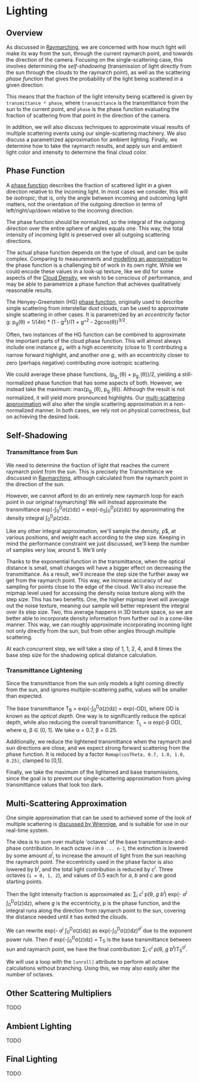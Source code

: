 # Lighting

## Overview

As discussed in [Raymarching](Raymarching.md),
we are concerned with how much light will make its way from the sun,
through the current raymarch point, and towards the direction of the camera.
Focusing on the single-scattering case, this involves determining the
_self-shadowing_ (transmission of light directly from the sun through the
clouds to the raymarch point), as well as the scattering _phase function_
that gives the probability of the light being scattered in a given direction.

This means that the fraction of the light intensity being scattered is given by
`transmittance * phase`, where `transmittance` is the transmittance from the
sun to the current point, and `phase` is the phase function evaluating the
fraction of scattering from that point in the direction of the camera.

In addition, we will also discuss techniques to approximate visual results of
multiple scattering events using our single-scattering machinery.
We also discuss a parametrized approximation for ambient lighting.
Finally, we determine how to take the raymarch results, and apply sun and ambient
light color and intensity to determine the final cloud color.

## Phase Function

A [phase function](http://glossary.ametsoc.org/wiki/Phase_function)
describes the fraction of scattered light in a given direction relative to
the incoming light. In most cases we consider, this will be _isotropic_; that is,
only the angle between incoming and outcoming light matters, not the orientation
of the outgoing direction in terms of left/right/up/down relative to the incoming
direction.

The phase function should be normalized, so the integral of the outgoing direction
over the entire sphere of angles equals one. This way, the total intensity of
incoming light is preserved over all outgoing scattering directions.

The actual phase function depends on the type of cloud, and can be quite complex.
Comparing to measurements and
[modelling an approximation](http://www-evasion.imag.fr/Publications/2006/BNL06/)
to the phase function is a challenging bit of work in its own right.
While we could encode these values in a look-up texture, like we did for some
aspects of the [Cloud Density](../CloudDensity/CloudDensity.md), we wish to be
conscious of performance, and may be able to parametrize a phase function that
achieves qualitatively reasonable results.

The Henyey-Greenstein (HG) [phase function](https://omlc.org/classroom/ece532/class3/hg.html),
originally used to describe single scattering from interstellar dust clouds,
can be used to approximate single scattering in other cases. It is parametrized
by an _eccentricity_ factor g:
p<sub>g</sub>(&theta;) = 1/(4&pi;) * (1 - g<sup>2</sup>)/(1 + g^<sup>2</sup> - 2gcos(&theta;))<sup>3/2</sup>.

Often, two instances of the HG function can be combined to approximate the important
parts of the cloud phase function. This will almost always include one instance
_g<sub>+</sub>_ with a high eccentricity (close to 1) contributing a narrow forward highlight,
and another one _g<sub>-</sub>_ with an eccentricity closer to zero (perhaps negative)
contributing more isotropic scattering.

We could average these phase functions,
(p<sub>g<sub>+</sub></sub>(&theta;) + p<sub>g<sub>-</sub></sub>(&theta;))/2,
yielding a still-normalized phase function that has some aspects of both.
However, we instead take the maximum:
max(p<sub>g<sub>+</sub></sub>(&theta;), p<sub>g<sub>-</sub></sub>(&theta;)).
Although the result is not normalized, it will yield more pronounced highlights.
Our [multi-scattering approximation](#multi-scattering-approximation) will also
alter the single scattering approximation in a non-normalized manner. In both
cases, we rely not on physical correctness, but on achieving the desired look.

## Self-Shadowing

### Transmittance from Sun

We need to determine the fraction of light that reaches the current raymarch
point from the sun. This is precisely the Transmittance we discussed in
[Raymarching](Raymarching.md), although calculated from the raymarch point
in the direction of the sun.

However, we cannot afford to do an entirely new raymarch loop for each
point in our original raymarching! We will instead approximate the transmittance
exp(-&int;<sub>0</sub><sup>D</sup>&sigma;(z)dz) =
exp(-&sigma;<sub>S</sub>&int;<sub>0</sub><sup>D</sup>&rho;(z)dz)
by approximating the density integral &int;<sub>0</sub><sup>D</sup>&rho;(z)dz.

Like any other integral approximation, we'll sample the density, &rho;$, at
various positions, and weight each according to the step size. Keeping in mind
the performance constraint we just discussed, we'll keep the number of samples
very low, around 5. We'll only

Thanks to the exponential function in the transmittance, when the optical
distance is small, small changes will have a bigger effect on decreasing the
transmittance.
As a result, we'll increase the step size the further away we get from the
raymarch point. This way, we increase accuracy of our sampling for points close
to the edge of the cloud. We'll also increase the mipmap level used for
accessing the density noise texture along with the step size. This has two
benefits. One, the higher mipmap level will average out the noise texture,
meaning our sample will better represent the integral over its step size. Two,
this average happens in 3D texture space, so we are better able to incorporate
density information from further out in a cone-like manner. This way, we can
roughly approximate incorporating incoming light not only directly from the sun,
but from other angles through multiple scattering.

At each concurrent step, we will take a step of 1, 1, 2, 4, and 8 times the
base step size for the shadowing optical distance calculation.

### Transmittance Lightening

Since the transmittance from the sun only models a light coming directly from
the sun, and ignores multiple-scattering paths, values will be smaller than expected.

The base transmittance T<sub>B</sub> = exp(-&int;<sub>0</sub><sup>D</sup>&sigma;(z)dz)
= exp(-OD), where OD is known as the _optical depth_.
One way is to significantly reduce the optical depth, while also reducing the
overall transmittance:
T<sub>L</sub> = &alpha; exp(-&beta; OD), where &alpha;, &beta; &in; (0, 1].
We take &alpha; = 0.7, &beta; = 0.25.

Additionally, we reduce the lightened transmittance when the raymarch and sun
directions are close, and we expect strong forward scattering from the phase
function.
It is reduced by a factor `Remap(cosTheta, 0.7, 1.0, 1.0, 0.25)`, clamped to [0,1].

Finally, we take the maximum of the lightened and base transmissions, since the
goal is to prevent our single-scattering approximation from giving transmittance
values that look too dark.

## Multi-Scattering Approximation

One simple approximation that can be used to achieved some of the look of
multiple scattering is [discussed by Wrennige](http://magnuswrenninge.com/publications/attachment/wrenninge-ozthegreatandvolumetric),
and is suitable for use in our real-time system.

The idea is to sum over multiple 'octaves' of the base
transmittance-and-phase contribution. In each octave _i_ in `0 ... n-1`,
the extinction is lowered by some amount _a_<sup>_i_</sup>, to increase the
amount of light from the sun reaching the raymarch point. The eccentricity
used in the phase factor is also lowered by _b_<sup>_i_</sup>, and the
total light contribution is reduced by _c_<sup>_i_</sup>.
Three octaves (`i = 0, 1, 2`), and values of 0.5 each for _a_, _b_ and _c_ are
good starting points.

Then the light intensity fraction is approximated as:
&Sum;<sub>i</sub> _c_<sup>_i_</sup> p(&theta;, _g_ _b_<sup>_i_</sup>)
exp(- _a_<sup>_i_</sup> &int;<sub>0</sub><sup>D</sup>&sigma;(z)dz),
where _g_ is the eccentricity, p is the phase function, and the integral runs
along the direction from raymarch point to the sun, covering the distance needed
until it has exited the clouds.

We can rewrite
exp(- _a_<sup>_i_</sup> &int;<sub>0</sub><sup>D</sup>&sigma;(z)dz)
as exp(-&int;<sub>0</sub><sup>D</sup>&sigma;(z)dz)<sup>_a_<sup>_i_</sup></sup>
due to the exponent power rule. Then if exp(-&int;<sub>0</sub><sup>D</sup>&sigma;(z)dz)
= T<sub>S</sub> is the base transmittance between sun and raymarch point, we have
the final contribution:
&Sum;<sub>i</sub> _c_<sup>_i_</sup>
p(&theta;, _g_ _b_<sup>_i_</sup>)T<sub>S</sub><sup>_a_<sup>_i_</sup></sup>.

We will use a loop with the `[unroll]` attribute to perform all octave
calculations without branching. Using this, we may also easily alter the
number of octaves.

## Other Scattering Multipliers

TODO

## Ambient Lighting

TODO

## Final Lighting

TODO
